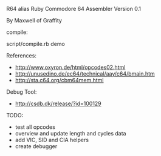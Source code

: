 R64 alias Ruby Commodore 64 Assembler
Version 0.1

By Maxwell of Graffity

compile:

script/compile.rb demo


References:
 * http://www.oxyron.de/html/opcodes02.html
 * http://unusedino.de/ec64/technical/aay/c64/bmain.htm
 * http://sta.c64.org/cbm64mem.html

Debug Tool:
 * http://csdb.dk/release/?id=100129

TODO:
 * test all opcodes
 * overview and update length and cycles data
 * add VIC, SID and CIA helpers
 * create debugger
